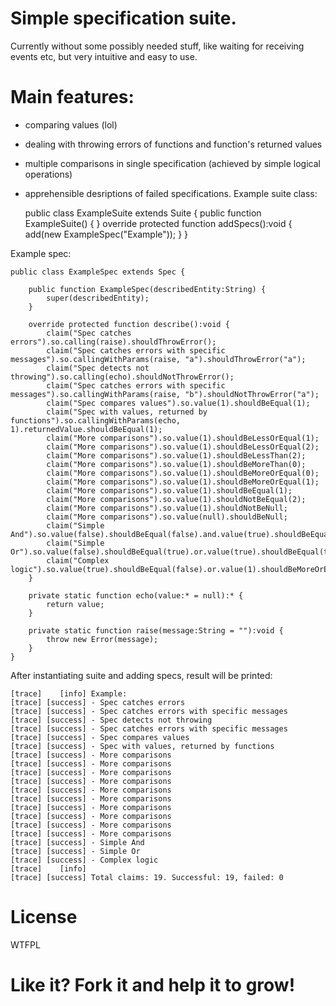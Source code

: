 # Simple specification suite. 
Currently without some possibly needed stuff, like waiting for receiving events etc, but very intuitive and easy to use.
# Main features:
- comparing values (lol)
- dealing with throwing errors of functions and function's returned values
- multiple comparisons in single specification (achieved by simple logical operations)
- apprehensible desriptions of failed specifications.
Example suite class:

    public class ExampleSuite extends Suite {
        public function ExampleSuite() {
        }
        override protected function addSpecs():void {
            add(new ExampleSpec("Example"));
        }
    }
    
Example spec:

    public class ExampleSpec extends Spec {
    
        public function ExampleSpec(describedEntity:String) {
            super(describedEntity);
        }

        override protected function describe():void {
            claim("Spec catches errors").so.calling(raise).shouldThrowError();
            claim("Spec catches errors with specific messages").so.callingWithParams(raise, "a").shouldThrowError("a");
            claim("Spec detects not throwing").so.calling(echo).shouldNotThrowError();
            claim("Spec catches errors with specific messages").so.callingWithParams(raise, "b").shouldNotThrowError("a");
            claim("Spec compares values").so.value(1).shouldBeEqual(1);
            claim("Spec with values, returned by functions").so.callingWithParams(echo, 1).returnedValue.shouldBeEqual(1);
            claim("More comparisons").so.value(1).shouldBeLessOrEqual(1);
            claim("More comparisons").so.value(1).shouldBeLessOrEqual(2);
            claim("More comparisons").so.value(1).shouldBeLessThan(2);
            claim("More comparisons").so.value(1).shouldBeMoreThan(0);
            claim("More comparisons").so.value(1).shouldBeMoreOrEqual(0);
            claim("More comparisons").so.value(1).shouldBeMoreOrEqual(1);
            claim("More comparisons").so.value(1).shouldBeEqual(1);
            claim("More comparisons").so.value(1).shouldNotBeEqual(2);
            claim("More comparisons").so.value(1).shouldNotBeNull;
            claim("More comparisons").so.value(null).shouldBeNull;
            claim("Simple And").so.value(false).shouldBeEqual(false).and.value(true).shouldBeEqual(true);
            claim("Simple Or").so.value(false).shouldBeEqual(true).or.value(true).shouldBeEqual(true);
            claim("Complex logic").so.value(true).shouldBeEqual(false).or.value(1).shouldBeMoreOrEqual(-4).and.calling(raise).shouldThrowError();
        }
    
        private static function echo(value:* = null):* {
            return value;
        }

        private static function raise(message:String = ""):void {
            throw new Error(message);
        }
    }
    
After instantiating suite and adding specs, result will be printed:

    [trace]    [info] Example:
    [trace] [success] - Spec catches errors
    [trace] [success] - Spec catches errors with specific messages
    [trace] [success] - Spec detects not throwing
    [trace] [success] - Spec catches errors with specific messages
    [trace] [success] - Spec compares values
    [trace] [success] - Spec with values, returned by functions
    [trace] [success] - More comparisons
    [trace] [success] - More comparisons
    [trace] [success] - More comparisons
    [trace] [success] - More comparisons
    [trace] [success] - More comparisons
    [trace] [success] - More comparisons
    [trace] [success] - More comparisons
    [trace] [success] - More comparisons
    [trace] [success] - More comparisons
    [trace] [success] - More comparisons
    [trace] [success] - Simple And
    [trace] [success] - Simple Or
    [trace] [success] - Complex logic
    [trace]    [info]
    [trace] [success] Total claims: 19. Successful: 19, failed: 0

# License
WTFPL
# Like it? Fork it and help it to grow!
